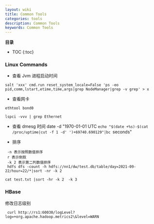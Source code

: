```yaml
---
layout: wiki
title: Common Tools
categories: tools
description: Common Tools
keywords: Common Tools
---
```


**目录**

* TOC
{:toc}


### Linux Commands

- 查看 Jvm 进程启动时间

 `salt 'xxx' cmd.run reset_system_locale=False 'ps -eo pid,comm,lstart,etime,time,args|grep NodeManager|grep -v grep' > x`
 
- 查看网卡

 `ethtool bond0`
 
 `lspci -vvv | grep Ethernet`
 
- 查看 dmesg 时间
 date -d "1970-01-01 UTC `echo "$(date +%s)-$(cat /proc/uptime|cut -f 1 -d' ')+69740.690129"|bc `seconds"
 
- 排序 
```
 -n 表示按照数值排序
 r 表示倒叙
 -k 2 表示第二列数值排序
 hdfs dfs -count -h hdfs://nn1/dw/test.db/table/day=2021-09-22/hour=22/*|sort -nr -k 2

cat test.txt |sort -hr -k 2  -k 3
```


### HBase

修改日志级别
```
 curl http://rs1:60030/logLevel?log=+org.apache.hadoop.metrics2\&level=WARN
 ```


 
